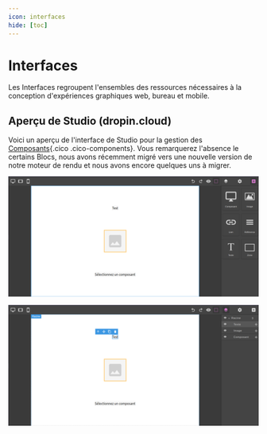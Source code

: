 ```yaml
---
icon: interfaces
hide: [toc]
---
```

# Interfaces

Les Interfaces regroupent l'ensembles des ressources nécessaires à la conception d'expériences graphiques web, bureau et mobile.


## Aperçu de Studio (dropin.cloud)

Voici un aperçu de l'interface de Studio pour la gestion des [Composants](/fr/concepts/interfaces/components/){.cico .cico-components}. Vous remarquerez l'absence le certains Blocs, nous avons récemment migré vers une nouvelle version de notre moteur de rendu et nous avons encore quelques uns à migrer.

![](/assets/studio/components.add.png)

![](/assets/studio/components.layers.png)
